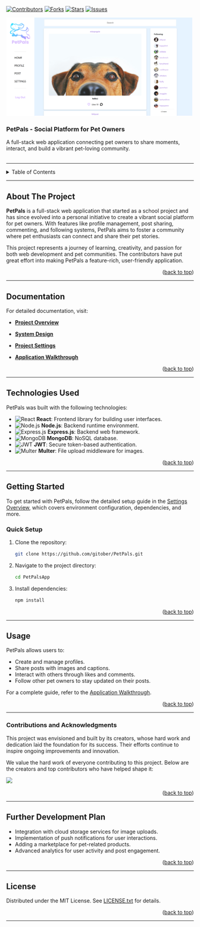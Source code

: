 <!-- PROJECT SHIELDS -->
[![Contributors][contributors-shield]][contributors-url]
[![Forks][forks-shield]][forks-url]
[![Stars][stars-shield]](https://github.com/gitober/PetPals/stargazers)
[![Issues][issues-shield]][issues-url]

<!-- PROJECT HOME PAGE -->
<div align="left">
  <a href="https://github.com/gitober/PetPals">
    <img src="images/pages/2.home-page.png" alt="Logo" width="500">
  </a>
  <h3>PetPals - Social Platform for Pet Owners</h3>
  <p align="left">
    A full-stack web application connecting pet owners to share moments, interact, and build a vibrant pet-loving community.
    <br /><br />
  </p>
</div>

---

<!-- TABLE OF CONTENTS -->
<details>
  <summary>Table of Contents</summary>
  <ol><a id="top"></a>
    <li><a href="#about-the-project">About The Project</a></li>
    <li><a href="#documentation">Documentation</a></li>
    <li><a href="#technologies-used">Technologies Used</a></li>
    <li><a href="#getting-started">Getting Started</a></li>
    <li><a href="#usage">Usage</a></li>
    <li><a href="#contributions-and-acknowledgments">Contributions and Acknowledgments</a></li>
    <li><a href="#further-development-plan">Further Development Plan</a></li>
    <li><a href="#license">License</a></li>
    
  </ol>
</details>

---

## About The Project

**PetPals** is a full-stack web application that started as a school project and has since evolved into a personal initiative to create a vibrant social platform for pet owners. With features like profile management, post sharing, commenting, and following systems, PetPals aims to foster a community where pet enthusiasts can connect and share their pet stories.

This project represents a journey of learning, creativity, and passion for both web development and pet communities. The contributors have put great effort into making PetPals a feature-rich, user-friendly application.

<p align="right">(<a href="#top">back to top</a>)</p>

--- 

## Documentation

For detailed documentation, visit:
- **[Project Overview](docs/project-overview.md)**

- **[System Design](docs/architecture/system-design.md)**
- **[Project Settings](docs/development/project-settings/settings-overview.md)**
- **[Application Walkthrough](docs/user-documentation/application-features.md)**

<p align="right">(<a href="#top">back to top</a>)</p>

---

<!-- TECHNOLOGIES USED -->
## Technologies Used

PetPals was built with the following technologies:

- ![React](https://img.shields.io/badge/React-Frontend-61DAFB?style=for-the-badge&logo=react&logoColor=white) **React**: Frontend library for building user interfaces.
- ![Node.js](https://img.shields.io/badge/Node.js-Backend-339933?style=for-the-badge&logo=node.js&logoColor=white) **Node.js**: Backend runtime environment.
- ![Express.js](https://img.shields.io/badge/Express.js-Backend-000000?style=for-the-badge&logo=express&logoColor=white) **Express.js**: Backend web framework.
- ![MongoDB](https://img.shields.io/badge/MongoDB-Database-47A248?style=for-the-badge&logo=mongodb&logoColor=white) **MongoDB**: NoSQL database.
- ![JWT](https://img.shields.io/badge/JWT-Authentication-000000?style=for-the-badge&logo=jsonwebtokens&logoColor=white) **JWT**: Secure token-based authentication.
- ![Multer](https://img.shields.io/badge/Multer-File%20Uploads-FC8804?style=for-the-badge&logo=multer&logoColor=white) **Multer**: File upload middleware for images.

<p align="right">(<a href="#top">back to top</a>)</p>

---

<!-- GETTING STARTED -->
## Getting Started

To get started with PetPals, follow the detailed setup guide in the [Settings Overview](docs/settings-overview.md), which covers environment configuration, dependencies, and more.

### Quick Setup

1. Clone the repository:
   ```bash
   git clone https://github.com/gitober/PetPals.git
   ```
2. Navigate to the project directory:
   ```bash
   cd PetPalsApp
   ```
3. Install dependencies:
   ```bash
   npm install
   ```

<p align="right">(<a href="#top">back to top</a>)</p>

---

<!-- USAGE -->
## Usage

PetPals allows users to:
- Create and manage profiles.
- Share posts with images and captions.
- Interact with others through likes and comments.
- Follow other pet owners to stay updated on their posts.

For a complete guide, refer to the [Application Walkthrough](docs/user-documentation/application-walkthrough.md).

<p align="right">(<a href="#top">back to top</a>)</p>

---

### Contributions and Acknowledgments
This project was envisioned and built by its creators, whose hard work and dedication laid the foundation for its success. Their efforts continue to inspire ongoing improvements and innovation.

We value the hard work of everyone contributing to this project. Below are the creators and top contributors who have helped shape it:

<a href="https://github.com/gitober/PetPals/graphs/contributors">
  <img src="https://contrib.rocks/image?repo=gitober/PetPals" />
</a>

<p align="right">(<a href="#top">back to top</a>)</p>

---

<!-- FURTHER DEVELOPMENT PLAN -->
## Further Development Plan

- Integration with cloud storage services for image uploads.
- Implementation of push notifications for user interactions.
- Adding a marketplace for pet-related products.
- Advanced analytics for user activity and post engagement.

<p align="right">(<a href="#top">back to top</a>)</p>

---

<!-- LICENSE -->
## License

Distributed under the MIT License. See [LICENSE.txt](LICENSE.txt) for details.

<p align="right">(<a href="#top">back to top</a>)</p>

---


<!-- MARKDOWN LINKS & IMAGES -->
[contributors-shield]: https://img.shields.io/github/contributors/gitober/PetPals.svg?style=for-the-badge
[contributors-url]: https://github.com/gitober/PetPals/graphs/contributors
[forks-shield]: https://img.shields.io/github/forks/gitober/PetPals.svg?style=for-the-badge
[forks-url]: https://github.com/gitober/PetPals/network/members
[stars-shield]: https://img.shields.io/github/stars/gitober/PetPals.svg?style=for-the-badge
[stars-url]: https://github.com/gitober/PetPals/stargazers
[issues-shield]: https://img.shields.io/github/issues/gitober/PetPals.svg?style=for-the-badge
[issues-url]: https://github.com/gitober/PetPals/issues
